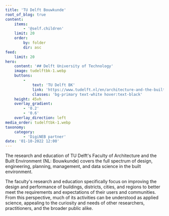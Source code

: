 ```yaml
---
title: 'TU Delft Bouwkunde'
root_of_blog: true
content:
    items:
        - '@self.children'
    limit: 20
    order:
        by: folder
        dir: asc
feed:
    limit: 20
hero:
    content: '## Delft University of Technology'
    image: tudelftbk-1.webp
    buttons:
        -
            text: 'TU Delft BK'
            link: 'https://www.tudelft.nl/en/architecture-and-the-built-environment'
            classes: 'bg-primary text-white hover:text-black'
    height: 45vh
    overlay_gradient:
        - '0.2'
        - '0.6'
    overlay_direction: left
media_order: tudelftbk-1.webp
taxonomy:
    category:
        - 'DigiNEB partner'
date: '01-10-2022 12:00'
---
```


The research and education of TU Delft's Faculty of Architecture and the Built Environment (NL: Bouwkunde) covers the full spectrum of design, engineering, planning, management, and data science in the built environment.

The faculty's research and education specifically focus on improving the design and performance of buildings, districts, cities, and regions to better meet the requirements and expectations of their users and communities. From this perspective, much of its activities can be understood as applied science, appealing to the curiosity and needs of other researchers, practitioners, and the broader public alike.